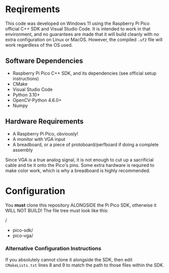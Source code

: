 # Reqirements
This code was developed on Windows 11 using the Raspberry Pi Pico official C++ SDK and Visual Studio Code. It is intended to work in that environment, and no guarantees are made that it will build cleanly with no extra configuration on Linux or MacOS. However, the compiled `.uf2` file will work regardless of the OS used.

## Software Dependencies
- Raspberry Pi Pico C++ SDK, and its dependencies (see official setup instructions)
- CMake
- Visual Studio Code
- Python 3.10+
- OpenCV-Python 4.6.0+
- Numpy

## Hardware Requirements
- A Raspberry Pi Pico, obviously!
- A monitor with VGA input
- A breadboard, or a piece of protoboard/perfboard if doing a complete assembly

Since VGA is a true analog signal, it is not enough to cut up a sacrificial cable and tie it onto the Pico's pins. Some extra hardware is required to make color work, which is why a breadboard is highly recommended.

# Configuration
You **must** clone this repository ALONGSIDE the Pi Pico SDK, otherwise it WILL NOT BUILD! The file tree must look like this:

/
- pico-sdk/
- pico-vga/

### Alternative Configuration Instructions
If you absolutely cannot clone it alongside the SDK, then edit ```CMakeLists.txt``` lines 8 and 9 to match the path to those files within the SDK.
